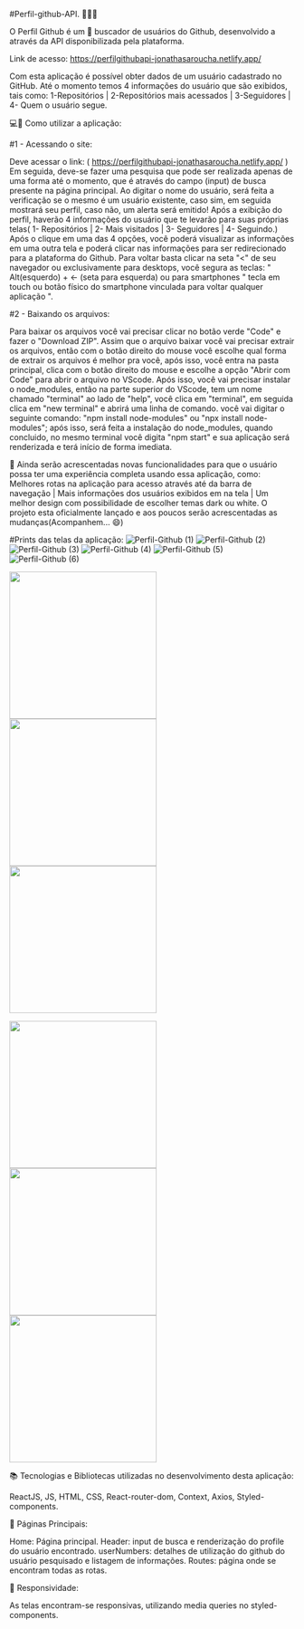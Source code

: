 #Perfil-github-API. 👨🏻‍💻 

O Perfil Github é um 🍳 buscador de usuários do Github, desenvolvido a através da API disponibilizada pela plataforma.

Link de acesso: https://perfilgithubapi-jonathasaroucha.netlify.app/

Com esta aplicação é possível obter dados de um usuário cadastrado no GitHub. Até o momento temos 4 informações do usuário que são exibidos, tais como: 1-Repositórios | 
2-Repositórios mais acessados | 3-Seguidores | 4- Quem o usuário segue.

💻📱 Como utilizar a aplicação:

#1 - Acessando o site:

Deve acessar o link: ( https://perfilgithubapi-jonathasaroucha.netlify.app/ ) Em seguida, deve-se fazer uma pesquisa que pode ser realizada apenas de uma forma até o momento, que é através do campo (input) de busca presente na página principal. Ao digitar o nome do usuário, será feita a verificação se o mesmo é um usuário existente, caso sim, em seguida mostrará seu perfil, caso não, um alerta será emitido! Após a exibição do perfil, haverão 4 informações do usuário que te levarão para suas próprias telas( 1- Repositórios | 2- Mais visitados | 3- Seguidores | 4- Seguindo.)  Após o clique em uma das 4 opções, você poderá visualizar as informações em uma outra tela e poderá clicar nas informações para ser redirecionado para a plataforma do Github. Para voltar basta clicar na seta "<" de seu navegador ou exclusivamente para desktops, você segura as teclas: " Alt(esquerdo) + <- (seta para esquerda) ou para smartphones " tecla em touch ou botão físico do smartphone vinculada para voltar qualquer aplicação ".

#2 - Baixando os arquivos:

Para baixar os arquivos você vai precisar clicar no botão verde "Code" e fazer o "Download ZIP". Assim que o arquivo baixar você vai precisar extrair os arquivos, então com o botão direito do mouse você escolhe qual forma de extrair os arquivos é melhor pra você, após isso, você entra na pasta principal, clica com o botão direito do mouse e escolhe a opção "Abrir com Code" para abrir o arquivo no VScode. Após isso, você vai precisar instalar o node_modules, então na parte superior do VScode, tem um nome chamado "terminal" ao lado de "help", você clica em "terminal", em seguida clica em "new terminal" e abrirá uma linha de comando. você vai digitar o seguinte comando: "npm install node-modules" ou "npx install node-modules"; após isso, será feita a instalação do node_modules, quando concluido, no mesmo terminal você digita "npm start" e sua aplicação será renderizada e terá início de forma imediata.

🚩 Ainda serão acrescentadas novas funcionalidades para que o usuário possa ter uma experiência completa usando essa aplicação, como: Melhores rotas na aplicação para acesso através até da barra de navegação | Mais informações dos usuários exibidos em na tela | Um melhor design com possibilidade de escolher temas dark ou white. 
O projeto esta oficialmente lançado e aos poucos serão acrescentadas as mudanças(Acompanhem... 😄)

#Prints das telas da aplicação:
![Perfil-Github (1)](https://user-images.githubusercontent.com/77129503/133943619-db1f50d8-f492-4413-99f5-c70c3c91eaaf.png)
![Perfil-Github (2)](https://user-images.githubusercontent.com/77129503/133943625-fae5d8ed-8ca4-4da3-a767-b19d256102f8.png)
![Perfil-Github (3)](https://user-images.githubusercontent.com/77129503/133943628-3ae00df4-e564-47e1-a17a-4ecc6395f244.png)
![Perfil-Github (4)](https://user-images.githubusercontent.com/77129503/133943631-e6dde3bd-d385-4783-a10f-4f20dc3e428e.png)
![Perfil-Github (5)](https://user-images.githubusercontent.com/77129503/133943633-a9df4f6e-6f4f-41eb-bd97-566bf8af2031.png)
![Perfil-Github (6)](https://user-images.githubusercontent.com/77129503/133943636-a9deb8e7-c82d-40b4-8081-ceade0efb496.png)
<p float="left">
  <img src="https://user-images.githubusercontent.com/77129503/133943673-7cfac927-6f80-4fdc-8471-656413919f27.jpeg" width="260" />
  <img src="https://user-images.githubusercontent.com/77129503/133943674-1be7ed59-8eb6-4a18-be3a-06e1d3120160.jpeg" width="260" /> 
  <img src="https://user-images.githubusercontent.com/77129503/133943679-a54de6c2-5109-44d5-9e81-53cfe4eee78f.jpeg" width="260" />
</p>
<p float="left">
  <img src="https://user-images.githubusercontent.com/77129503/133943681-1ea6fcee-f9ad-47c4-82ae-6295f1b2484c.jpeg" width="260" />
  <img src="https://user-images.githubusercontent.com/77129503/133943683-b3883fca-b867-4fc8-bea7-973882dd9932.jpeg" width="260" /> 
  <img src="https://user-images.githubusercontent.com/77129503/133943685-8fa3c70d-6452-42b7-820e-ecd99b72742f.jpeg" width="260" />
</p>

📚 Tecnologias e Bibliotecas utilizadas no desenvolvimento desta aplicação:

ReactJS,
JS,
HTML,
CSS,
React-router-dom,
Context,
Axios,
Styled-components.

📄 Páginas Principais:

Home: Página principal.
Header: input de busca e renderização do profile do usuário encontrado.
userNumbers: detalhes de utilização do github do usuário pesquisado e listagem de informações.
Routes: página onde se encontram todas as rotas.

📱 Responsividade:

As telas encontram-se responsivas, utilizando media queries no styled-components.
